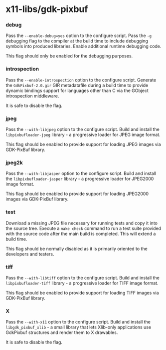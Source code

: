 # x11-libs/gdk-pixbuf

### debug
Pass the `--enable-debug=yes` option to the configure script. Pass the `-g` debugging flag to the compiler at the build time to include debugging symbols into produced libraries. Enable additional runtime debugging code.

This flag should only be enabled for the debugging purposes.

### introspection
Pass the `--enable-introspection` option to the configure script. Generate the `GdkPixbuf-2.0.gir` GIR metadatafile during a build time to provide dynamic bindings support for languages other than C via the GObject introspection middleware.

It is safe to disable the flag.

### jpeg
Pass the `--with-libjpeg` option to the configure script. Build and install the `libpixbufloader-jpeg` library - a progressive loader for JPEG image format.

This flag should be enabled to provide support for loading JPEG images via GDK-PixBuf library.

### jpeg2k
Pass the `--with-libjasper` option to the configure script. Build and install the `libpixbufloader-jasper` library - a progressive loader for JPEG2000 image format.

This flag should be enabled to provide support for loading JPEG2000 images via GDK-PixBuf library.

### test
Download a missing JPEG file necessary for running tests and copy it into the source tree. Execute a `make check` command to run a test suite provided with the source code after the main build is completed. This will extend a build time.

This flag should be normally disabled as it is primarily oriented to the developers and testers.

### tiff
Pass the `--with-libtiff` option to the configure script. Build and install the `libpixbufloader-tiff` library - a progressive loader for TIFF image format.

This flag should be enabled to provide support for loading TIFF images via GDK-PixBuf library.

### X
Pass the `--with-x11` option to the configure script. Build and install the `libgdk_pixbuf_xlib` - a small library that lets Xlib-only applications use GdkPixbuf structures and render them to X drawables.

It is safe to disable the flag.
